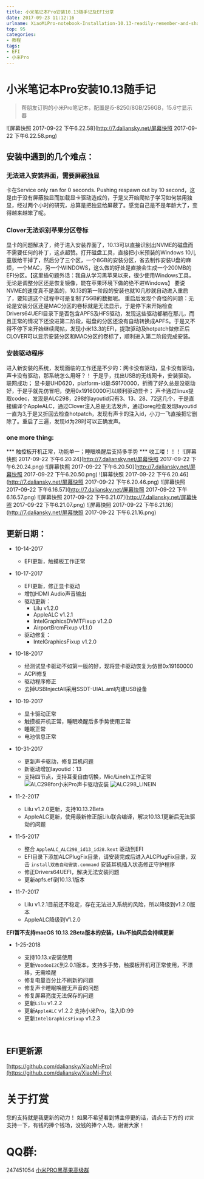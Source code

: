 ```yaml
---
title: 小米笔记本Pro安装10.13随手记及EFI分享
date: 2017-09-23 11:12:16
urlname: XiaoMiPro-notebook-Installation-10.13-readily-remember-and-share-EFI
top: 95
categories:
- 教程
tags:
- EFI
- 小米Pro
---
```

# 小米笔记本Pro安装10.13随手记
> 帮朋友订购的小米Pro笔记本，配置是i5-8250/8GB/256GB，15.6寸显示器

![屏幕快照 2017-09-22 下午6.22.58](http://7.daliansky.net/屏幕快照 2017-09-22 下午6.22.58.png)

## 安装中遇到的几个难点：
### 无法进入安装界面，需要屏蔽独显
卡在Service only ran for 0 seconds. Pushing respawn out by 10 second，这是由于没有屏蔽独显而加载显卡驱动造成的，于是又开始爬帖子学习如何禁用独显，经过两个小时的研究，总算是把独显给屏蔽了。感觉自己是不是年龄大了，变得越来越笨了呢。
### Clover无法识别苹果分区卷标
显卡的问题解决了，终于进入安装界面了，10.13可以直接识别出NVME的磁盘而不需要任何的补丁，这点超赞。打开磁盘工具，直接把小米预装的Windows 10儿童版给干掉了，然后分了三个区，一个8GB的安装分区，省去制作安装U盘的麻烦，一个MAC，另一个WINDOWS，这么做的好处是直接会生成一个200MB的EFI分区。【这里插句题外话：我自从学习黑苹果以来，很少使用Windows工具，无论是调整分区还是恢复镜像，能在苹果环境下做的绝不进Windows】
要说NVME的速度真不是盖的，10.13的第一阶段的安装也就10几秒就自动进入重启了，要知道这个过程中可是复制了5GB的数据呢。
重启后发现个奇怪的问题：无论是安装分区还是MAC分区的卷标就是无法显示，于是停下来开始检查Drivers64UEFI目录下是否包含APFS及HFS驱动，发现这些驱动都躺在那儿，而且正常的情况下还没进第二阶段，磁盘的分区还没有自动转换成APFS。于是又不得不停下来开始继续爬帖，发现小米13.3的EFI，提取驱动及hotpatch做修正后CLOVER可以显示安装分区和MAC分区的卷标了，顺利进入第二阶段完成安装。
### 安装驱动程序
进入新安装的系统，发现面临的工作还是不少的：网卡没有驱动，显卡没有驱动，声卡没有驱动，那系统怎么用呀？！
于是乎，找出USB的无线网卡，安装驱动，联网成功；
显卡是UHD620，platform-id是:59170000，折腾了好久总是没驱动好，于是乎就先仿冒吧，使用0x19160000可以顺利驱动显卡；
声卡通过linux提取codec，发现是ALC298，298的layoutid只有3、13、28、72这几个，于是直接编译个AppleALC，通过Clover注入总是无法发声，通过ioreg检查发现layoutid一直为3,于是又折回去检查hotpatch，发现有声卡的注入id，小刀一飞直接把它删除了。重启了三遍，发现id为28时可以正确发声。
### one more thing:
*** 触控板开机正常，功能单一；睡眠唤醒后支持多手势 ***
收工喽！！！
![屏幕快照 2017-09-22 下午6.20.24](http://7.daliansky.net/屏幕快照 2017-09-22 下午6.20.24.png)
![屏幕快照 2017-09-22 下午6.20.50](http://7.daliansky.net/屏幕快照 2017-09-22 下午6.20.50.png)
![屏幕快照 2017-09-22 下午6.20.46](http://7.daliansky.net/屏幕快照 2017-09-22 下午6.20.46.png)
![屏幕快照 2017-09-22 下午6.16.57](http://7.daliansky.net/屏幕快照 2017-09-22 下午6.16.57.png)
![屏幕快照 2017-09-22 下午6.21.07](http://7.daliansky.net/屏幕快照 2017-09-22 下午6.21.07.png)
![屏幕快照 2017-09-22 下午6.21.16](http://7.daliansky.net/屏幕快照 2017-09-22 下午6.21.16.png)

## 更新日期：
* 10-14-2017
    * EFI更新，触摸板工作正常
* 10-17-2017
    * EFI更新，修正显卡驱动
    * 增加HDMI Audio声音输出
    * 驱动更新：
        * Lilu v1.2.0 
        * AppleALC v1.2.1
        * IntelGraphicsDVMTFixup v1.2.0
        * AirportBrcmFixup v1.1.0
    * 驱动修复：
        * IntelGraphicsFixup v1.2.0 
* 10-18-2017
    * 经测试显卡驱动不如第一版的好，现将显卡驱动恢复为仿冒0x19160000
    * ACPI修复
    * 驱动程序修正
    * 去掉USBInjectAll采用SSDT-UIAL.aml内建USB设备
* 10-19-2017
    * 显卡驱动正常
    * 触摸板开机正常，睡眠唤醒后多手势使用正常
    * 睡眠正常
    * 电池信息正常

* 10-31-2017
    * 更新声卡驱动，修复耳机问题
    * 新驱动增加layoutid：13
    * 支持四节点，支持耳麦自由切换，Mic/LineIn工作正常
      ![ALC298for小米Pro声卡驱动安装](http://7.daliansky.net/ALC298for小米Pro声卡驱动安装.png)
      ![ALC298_LINEIN](http://7.daliansky.net/ALC298_LINEIN.png)
* 11-2-2017
    * Lilu v1.2.0更新，支持10.13.2Beta
    * AppleALC更新，使用最新修正版Lilu联合编译，解决10.13.1更新后无法驱动的问题
* 11-5-2017
    * 整合 `AppleALC_ALC298_id13_id28.kext` 驱动到EFI
    * EFI目录下添加ALCPlugFix目录，请安装完成后进入ALCPlugFix目录，双击 `install双击自动安装.command` 安装耳机插入状态修正守护程序
    * 修正Drivers64UEFI，解决无法安装问题
    * 更新apfs.efi到10.13.1版本
* 11-7-2017
    * Lilu v1.2.1目前还不稳定，存在无法进入系统的风险，所以降级到v1.2.0版本
    * AppleALC降级到V1.2.0

**EFI暂不支持macOS 10.13.2Beta版本的安装，Lilu不抽风后会持续更新**    

- 1-25-2018
  - 支持10.13.x安装使用
  - 更新`VoodooI2C`到2.0.1版本，支持多手势，触摸板开机可正常使用，不漂移，无需唤醒
  - 修复电量百分比不刷新的问题
  - 修复声卡睡眠唤醒无声音的问题
  - 修复屏幕亮度无法保存的问题
  - 更新`Lilu` v1.2.2
  - 更新`AppleALC` v1.2.2 支持小米Pro，注入ID:99
  - 更新`IntelGraphicsFixup` v1.2.3

  ​

## EFI更新源

[https://github.com/daliansky/XiaoMi-Pro](https://github.com/daliansky/XiaoMi-Pro)

# 关于打赏
您的支持就是我更新的动力！
如果不希望看到博主停更的话，请点击下方的 `打赏` 支持一下，有钱的捧个钱场，没钱的捧个人场，谢谢大家！

# QQ群:
247451054 [小米PRO黑苹果高级群](http://shang.qq.com/wpa/qunwpa?idkey=6223ea12a7f7efe58d5972d241000dd59cbd0260db2fdede52836ca220f7f20e)

